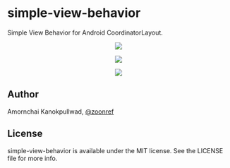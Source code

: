 # simple-view-behavior

Simple View Behavior for Android CoordinatorLayout.

<p align="center"><img src="https://raw.githubusercontent.com/zoonooz/simple-view-behavior/master/screenshot/example.gif"/></p>
<p align="center"><img src="https://raw.githubusercontent.com/zoonooz/simple-view-behavior/master/screenshot/xml.gif"/></p>
<p align="center"><img src="https://raw.githubusercontent.com/zoonooz/simple-view-behavior/master/screenshot/resource.gif"/></p>

## Author

Amornchai Kanokpullwad, [@zoonref](https://twitter.com/zoonref)

## License

simple-view-behavior is available under the MIT license. See the LICENSE file for more info.

